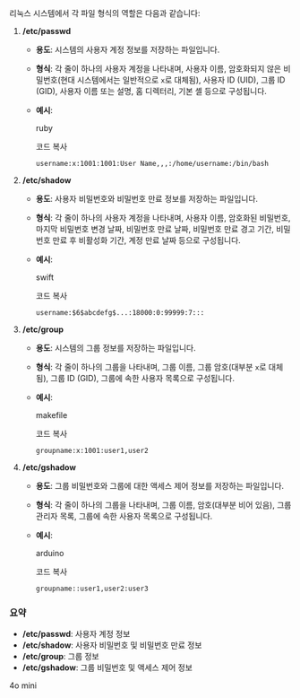 리눅스 시스템에서 각 파일 형식의 역할은 다음과 같습니다:

1. **/etc/passwd**
    
    - **용도**: 시스템의 사용자 계정 정보를 저장하는 파일입니다.
    - **형식**: 각 줄이 하나의 사용자 계정을 나타내며, 사용자 이름, 암호화되지 않은 비밀번호(현대 시스템에서는 일반적으로 `x`로 대체됨), 사용자 ID (UID), 그룹 ID (GID), 사용자 이름 또는 설명, 홈 디렉터리, 기본 셸 등으로 구성됩니다.
    - **예시**:
        
        ruby
        
        코드 복사
        
        `username:x:1001:1001:User Name,,,:/home/username:/bin/bash`
        
2. **/etc/shadow**
    
    - **용도**: 사용자 비밀번호와 비밀번호 만료 정보를 저장하는 파일입니다.
    - **형식**: 각 줄이 하나의 사용자 계정을 나타내며, 사용자 이름, 암호화된 비밀번호, 마지막 비밀번호 변경 날짜, 비밀번호 만료 날짜, 비밀번호 만료 경고 기간, 비밀번호 만료 후 비활성화 기간, 계정 만료 날짜 등으로 구성됩니다.
    - **예시**:
        
        swift
        
        코드 복사
        
        `username:$6$abcdefg$...:18000:0:99999:7:::`
        
3. **/etc/group**
    
    - **용도**: 시스템의 그룹 정보를 저장하는 파일입니다.
    - **형식**: 각 줄이 하나의 그룹을 나타내며, 그룹 이름, 그룹 암호(대부분 `x`로 대체됨), 그룹 ID (GID), 그룹에 속한 사용자 목록으로 구성됩니다.
    - **예시**:
        
        makefile
        
        코드 복사
        
        `groupname:x:1001:user1,user2`
        
4. **/etc/gshadow**
    
    - **용도**: 그룹 비밀번호와 그룹에 대한 액세스 제어 정보를 저장하는 파일입니다.
    - **형식**: 각 줄이 하나의 그룹을 나타내며, 그룹 이름, 암호(대부분 비어 있음), 그룹 관리자 목록, 그룹에 속한 사용자 목록으로 구성됩니다.
    - **예시**:
        
        arduino
        
        코드 복사
        
        `groupname::user1,user2:user3`
        

### 요약

- **/etc/passwd**: 사용자 계정 정보
- **/etc/shadow**: 사용자 비밀번호 및 비밀번호 만료 정보
- **/etc/group**: 그룹 정보
- **/etc/gshadow**: 그룹 비밀번호 및 액세스 제어 정보

4o mini